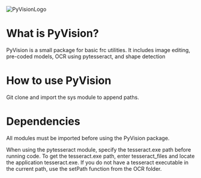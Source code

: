 ![PyVisionLogo](https://user-images.githubusercontent.com/74515743/156907013-285801ad-7d1b-4ab1-a30f-41be1175aca7.png)


# What is PyVision?

PyVision is a small package for basic frc utilities. It includes image editing, pre-coded models, OCR using pytesseract, and shape detection

# How to use PyVision
Git clone and import the sys module to append paths. 

# Dependencies

All modules must be imported before using the PyVision package. 

When using the pytesseract module, specify the tesseract.exe path before running code. To get the tesseract.exe path, enter tesseract_files and locate the application tesseract.exe. If you do not have a tesseract executable in the current path, use the setPath function from the OCR folder. 





